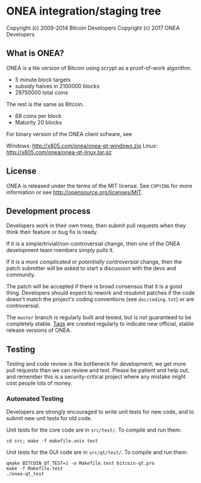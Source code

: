 ONEA integration/staging tree
================================

Copyright (c) 2009-2014 Bitcoin Developers
Copyright (c) 2017 ONEA Developers

What is ONEA?
----------------

ONEA is a lite version of Bitcoin using scrypt as a proof-of-work algorithm.
 - 5 minute block targets
 - subsidy halves in 2100000 blocks
 - 29750000 total coins

The rest is the same as Bitcoin.
 - 68 coins per block
 - Maturity 20 blocks

For binary version of the ONEA client sofware, see

Windows: http://x805.com/onea/onea-qt-windows.zip
Linux: http://x805.com/onea/onea-qt-linux.tar.gz

License
-------

ONEA is released under the terms of the MIT license. See `COPYING` for more
information or see http://opensource.org/licenses/MIT.

Development process
-------------------

Developers work in their own trees, then submit pull requests when they think
their feature or bug fix is ready.

If it is a simple/trivial/non-controversial change, then one of the ONEA
development team members simply pulls it.

If it is a *more complicated or potentially controversial* change, then the patch
submitter will be asked to start a discussion with the devs and community.

The patch will be accepted if there is broad consensus that it is a good thing.
Developers should expect to rework and resubmit patches if the code doesn't
match the project's coding conventions (see `doc/coding.txt`) or are
controversial.

The `master` branch is regularly built and tested, but is not guaranteed to be
completely stable. [Tags](https://github.com/onea-project/onea/tags) are created
regularly to indicate new official, stable release versions of ONEA.

Testing
-------

Testing and code review is the bottleneck for development; we get more pull
requests than we can review and test. Please be patient and help out, and
remember this is a security-critical project where any mistake might cost people
lots of money.

### Automated Testing

Developers are strongly encouraged to write unit tests for new code, and to
submit new unit tests for old code.

Unit tests for the core code are in `src/test/`. To compile and run them:

    cd src; make -f makefile.unix test

Unit tests for the GUI code are in `src/qt/test/`. To compile and run them:

    qmake BITCOIN_QT_TEST=1 -o Makefile.test bitcoin-qt.pro
    make -f Makefile.test
    ./onea-qt_test

